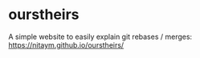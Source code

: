 # ourstheirs
 
A simple website to easily explain git rebases / merges:
https://nitaym.github.io/ourstheirs/
